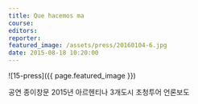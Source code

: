 ```yaml
---
title: Que hacemos ma
course: 
editors: 
reporter: 
featured_image: /assets/press/20160104-6.jpg
date: 2015-08-18 10:20:00
---
```


![15-press]({{ page.featured_image }})

공연 종이창문 2015년 아르헨티나 3개도시 초청투어 언론보도
